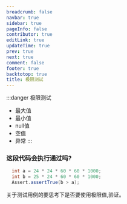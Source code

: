 ```yaml
---
breadcrumb: false
navbar: true
sidebar: true
pageInfo: false
contributor: true
editLink: true
updateTime: true
prev: true
next: true
comment: false
footer: true
backtotop: true
title: 极限测试
---
```


:::danger 极限测试

- 最大值
- 最小值
- null值
- 空值
- 异常
  :::

### 这段代码会执行通过吗?

```java 
  int a = 24 * 24 * 60 * 60 * 1000;
  int b = 25 * 24 * 60 * 60 * 1000;
  Assert.assertTrue(b > a);
```

关于测试用例的要思考下是否要使用极限值,验证。
